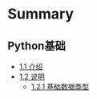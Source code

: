 # Summary

## Python基础

* [1.1 介绍](README.md)
* [1.2 说明](Basic-Python/README.md)
  * [1.2.1 基础数据类型](Basic-Python/datastructures.md)

